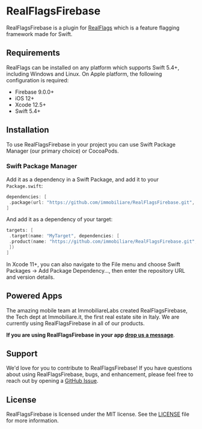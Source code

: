 # RealFlagsFirebase

RealFlagsFirebase is a plugin for [RealFlags](https://github.com/immobiliare/RealFlags) which is a feature flagging framework made for Swift.

## Requirements

RealFlags can be installed on any platform which supports Swift 5.4+, including Windows and Linux. On Apple platform, the following configuration is required:

- Firebase 9.0.0+
- iOS 12+
- Xcode 12.5+
- Swift 5.4+

## Installation

To use RealFlagsFirebase in your project you can use Swift Package Manager (our primary choice) or CocoaPods.

### Swift Package Manager

Add it as a dependency in a Swift Package, and add it to your `Package.swift`:

```swift
dependencies: [
 .package(url: "https://github.com/immobiliare/RealFlagsFirebase.git", from: "1.0.0")
]
```

And add it as a dependency of your target:

```swift
targets: [
 .target(name: "MyTarget", dependencies: [
 .product(name: "https://github.com/immobiliare/RealFlagsFirebase.git", package: "RealFlagsFirebase")
 ])
]
```

In Xcode 11+, you can also navigate to the File menu and choose Swift Packages -> Add Package Dependency..., then enter the repository URL and version details.

## Powered Apps

The amazing mobile team at ImmobiliareLabs created RealFlagsFirebase, the Tech dept at Immobiliare.it, the first real estate site in Italy. 
We are currently using RealFlagsFirebase in all of our products.

**If you are using RealFlagsFirebase in your app [drop us a message](mailto://mobile@immobiliare.it)**.

## Support

We'd love for you to contribute to RealFlagsFirebase! 
If you have questions about using RealFlagsFirebase, bugs, and enhancement, please feel free to reach out by opening a [GitHub Issue](https://github.com/immobiliare/RealFlagsFirebase/issues).

## License

RealFlagsFirebase is licensed under the MIT license. 
See the [LICENSE](./LICENSE) file for more information.

